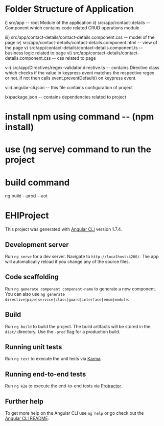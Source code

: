 # Folder Structure of Application

i) src/app -- root Module of the application
ii) src/app/contact-details -- Component which contains code related CRUD operations module

iii) src/app/contact-details/contact-details.component.css -- model of the  page
iv) src/app/contact-details/contact-details.component.html -- view of the page
v) src/app/contact-details/contact-details.component.ts -- business logic related to page
vi) src/app/contact-details/contact-details.component.css -- css related to page

vii) src/app/Directives/regex-validator.directive.ts --  contains Directive class which          checks if the value in keypress event matches the respective regex or not..if not          then calls event.preventDefault() on keypress event.

viii).angular-cli.json -- this file contains configuration of project

ix)package.json -- contains dependencies related to project

# install npm using command -- (npm install)

# use (ng serve) command to run the project

# build command

ng build --prod --aot

# EHIProject

This project was generated with [Angular CLI](https://github.com/angular/angular-cli) version 1.7.4.

## Development server

Run `ng serve` for a dev server. Navigate to `http://localhost:4200/`. The app will automatically reload if you change any of the source files.

## Code scaffolding

Run `ng generate component component-name` to generate a new component. You can also use `ng generate directive|pipe|service|class|guard|interface|enum|module`.

## Build

Run `ng build` to build the project. The build artifacts will be stored in the `dist/` directory. Use the `-prod` flag for a production build.

## Running unit tests

Run `ng test` to execute the unit tests via [Karma](https://karma-runner.github.io).

## Running end-to-end tests

Run `ng e2e` to execute the end-to-end tests via [Protractor](http://www.protractortest.org/).

## Further help

To get more help on the Angular CLI use `ng help` or go check out the [Angular CLI README](https://github.com/angular/angular-cli/blob/master/README.md).
